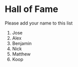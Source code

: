 # Hall of Fame
Please add your name to this list

1. Jose
2. Alex
3. Benjamin
4. Nick
5. Matthew
6. Koop

